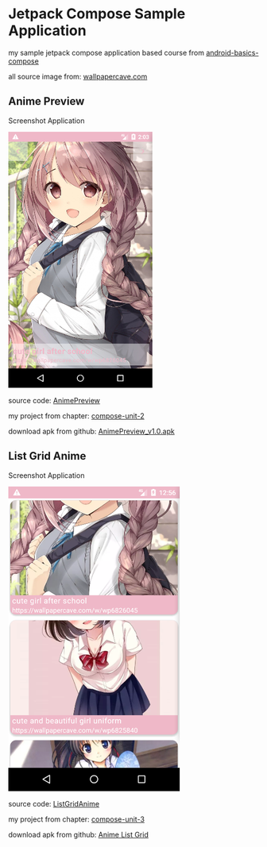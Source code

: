 # Jetpack Compose Sample Application

my sample jetpack compose application based course from
[android-basics-compose](https://developer.android.com/courses/android-basics-compose/course)

all source image from: [wallpapercave.com](https://wallpapercave.com)

## Anime Preview

Screenshot Application

![image](/pictures/animePreview.png)

source code: [AnimePreview](/AnimePreview/)

my project from chapter: [compose-unit-2](https://developer.android.com/courses/android-basics-compose/unit-2)

download apk from github: [AnimePreview_v1.0.apk](https://github.com/nursyah21/anime_preview_android/releases/download/v1.0/AnimePreview_v1.0.apk)

## List Grid Anime

Screenshot Application

![image](/pictures/AnimeGridList.png)

source code: [ListGridAnime](/ListGridAnime/)

my project from chapter: [compose-unit-3](https://developer.android.com/courses/android-basics-compose/unit-3)

download apk from github:
[Anime List Grid](https://github.com/nursyah21/anime_preview_android/releases/download/list_grid_v1.0/ListGridAnime_1.0-release.apk)
